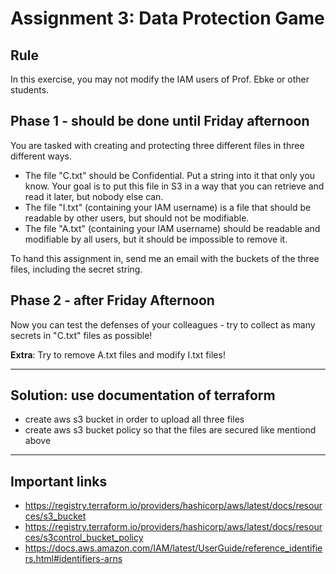 
# Assignment 3: Data Protection Game
## Rule
In this exercise, you may not modify the IAM users of Prof. Ebke or other students.

## Phase 1 - should be done until Friday afternoon
You are tasked with creating and protecting three different files in three different ways.
- The file "C.txt" should be Confidential. Put a string into it that only you know. Your goal is to put this file in S3 in a way that you can retrieve and read it later, but nobody else can.
- The file "I.txt" (containing your IAM username) is a file that should be readable by other users, but should not be modifiable.
- The file "A.txt" (containing your IAM username) should be readable and modifiable by all users, but it should be impossible to remove it.

To hand this assignment in, send me an email with the buckets of the three files, including the secret string.

## Phase 2 - after Friday Afternoon
Now you can test the defenses of your colleagues - try to collect as many secrets in "C.txt" files as possible!

**Extra**: Try to remove A.txt files and modify I.txt files!

---

## Solution: use documentation of terraform
- create aws s3 bucket in order to upload all three files
- create aws s3 bucket policy so that the files are secured like mentiond above

---

## Important links
- https://registry.terraform.io/providers/hashicorp/aws/latest/docs/resources/s3_bucket
- https://registry.terraform.io/providers/hashicorp/aws/latest/docs/resources/s3control_bucket_policy
- https://docs.aws.amazon.com/IAM/latest/UserGuide/reference_identifiers.html#identifiers-arns
